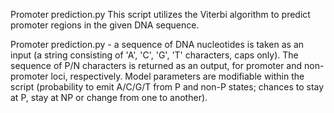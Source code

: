 Promoter prediction.py
This script utilizes the Viterbi algorithm to predict promoter regions in the given DNA sequence.

Promoter prediction.py - a sequence of DNA nucleotides is taken as an input (a string consisting of 'A', 'C', 'G', 'T' characters, caps only).
The sequence of P/N characters is returned as an output, for promoter and non-promoter loci, respectively.
Model parameters are modifiable within the script (probability to emit A/C/G/T from P and non-P states; chances to stay at P, stay at NP or change from one to another).
